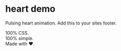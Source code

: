 # heart demo
Pulsing heart animation. Add this to your sites footer. 
<p>
100% CSS.
<br>
100% simple. 
<br>
Made with ♥.

